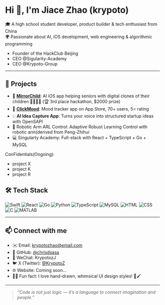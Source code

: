 # Hi 👋, I'm Jiace Zhao (krypoto)

🎓 A high school student developer, product builder & tech enthusiast from China  
🌍 Passionate about AI, iOS development, web engineering & algorithmic programming

- Founder of the HackClub Beijing
- CEO @Sigularity-Academy
- CEO @Krypoto-Group
---

## 🚀 Projects

- 🔧 [**MirrorChild**](https://github.com/jiacezhao/mirrorchild): AI iOS app helping seniors with digital clones of their children 👵🏻👨‍💻 (🏆 3rd place hackathon, $2000 prize)
- 📱 [**ClickMood**](https://apps.apple.com/app/id...): Mood tracker app on App Store, 70+ users, 5⭐ rating
- 💡 **AI Idea Capture App**: Turns your voice into structured startup ideas with OpenSAPI
- 🤖 Robotic Arm ARL Control: Adaptive Robust Learning Control with robotic arm(derived from Peng-Zhihui
- 💻 Singularty Academy: Full-stack with React + TypeScript + Go + MySQL

ConFidentials(Ongoing):
  - project X
  - project K
  - project R



## 🛠️ Tech Stack

![Swift](https://img.shields.io/badge/-Swift-FA7343?logo=swift&logoColor=white)
![React](https://img.shields.io/badge/-React-61DAFB?logo=react&logoColor=black)
![Go](https://img.shields.io/badge/-Go-00ADD8?logo=go&logoColor=white)
![Python](https://img.shields.io/badge/-Python-3776AB?logo=python&logoColor=white)
![TypeScript](https://img.shields.io/badge/-TypeScript-3178C6?logo=typescript&logoColor=white)
![MySQL](https://img.shields.io/badge/-MySQL-4479A1?logo=mysql&logoColor=white)
![HTML](https://img.shields.io/badge/-HTML-E34F26?logo=html5&logoColor=white)
![CSS](https://img.shields.io/badge/-CSS-1572B6?logo=css3&logoColor=white)
![C](https://img.shields.io/badge/-C-00599C?logo=c&logoColor=white)
![MATLAB](https://img.shields.io/badge/-MATLAB-0076A8?logo=mathworks&logoColor=white)

---

## 📫 Connect with me

- ✉️ Email: krypotozhao@email.com  
- 🐙 GitHub: [@chrisdsasa](https://github.com/chrisdsasa)  
- 💬 WeChat: KrypotozJ  
- 🐦 X (Twitter): [@KrypotoZ](https://x.com/KrypotoZ)  
- 🌐 Website: Coming soon...  
- 🧑‍🎨 Fun fact: I love hand-drawn, whimsical UI design styles! 🎨🖌️
---

> *“Code is not just logic — it’s a language to connect imagination and people.”*
